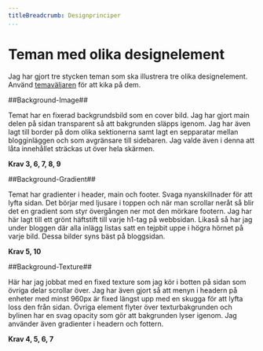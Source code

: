```yaml
---
titleBreadcrumb: Designprinciper
...
```

Teman med olika designelement
==============================================

Jag har gjort tre stycken teman som ska illustrera tre olika designelement.
Använd [temaväljaren](theme-selector) för att kika på dem.

##Background-Image##

Temat har en fixerad backgrundsbild som en cover bild. Jag har gjort main delen på sidan transparent så att bakgrunden släpps igenom. Jag har även lagt till border på dom olika sektionerna samt lagt en sepparatar mellan blogginläggen och som avgränsare till sidebaren. Jag valde även i denna att låta innehållet sträckas ut över hela skärmen.

**Krav 3, 6, 7, 8, 9**

##Background-Gradient##

Temat har gradienter i header, main och footer. Svaga nyanskillnader för att lyfta sidan. Det börjar med ljusare i toppen och när man scrollar neråt så blir det en gradient som styr övergången ner mot den mörkare footern. Jag har här lagt till ett grönt häftstift till varje h1-tag på webbsidan. Likaså så har jag under bloggen där alla inlägg listas satt en tejpbit uppe i högra hörnet på varje bild. Dessa bilder syns bäst på bloggsidan.

**Krav 5, 10**

##Background-Texture##

Här har jag jobbat med en fixed texture som jag kör i botten på sidan som övriga delar scrollar över. Jag har även gjort så att menyn i headern på enheter med minst 960px är fixed längst upp med en skugga för att lyfta loss den från sidan. Övriga element flyter över texturbakgrunden och bylinen har en svag opacity som gör att bakgrunden lyser igenom.
Jag använder även gradienter i headern och fottern.

**Krav 4, 5, 6, 7**
